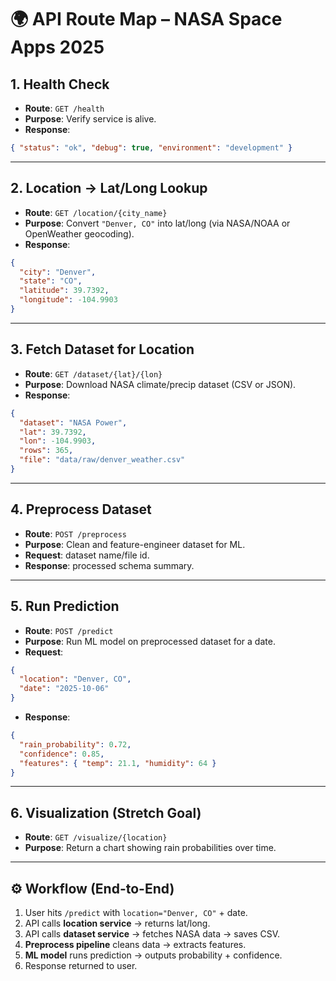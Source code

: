 # 🌍 API Route Map – NASA Space Apps 2025

## 1. Health Check

- **Route**: `GET /health`  
- **Purpose**: Verify service is alive.  
- **Response**:  

```json
{ "status": "ok", "debug": true, "environment": "development" }
```

---

## 2. Location → Lat/Long Lookup

- **Route**: `GET /location/{city_name}`  
- **Purpose**: Convert `"Denver, CO"` into lat/long (via NASA/NOAA or OpenWeather geocoding).  
- **Response**:  

```json
{
  "city": "Denver",
  "state": "CO",
  "latitude": 39.7392,
  "longitude": -104.9903
}
```

---

## 3. Fetch Dataset for Location

- **Route**: `GET /dataset/{lat}/{lon}`  
- **Purpose**: Download NASA climate/precip dataset (CSV or JSON).  
- **Response**:  

```json
{
  "dataset": "NASA Power",
  "lat": 39.7392,
  "lon": -104.9903,
  "rows": 365,
  "file": "data/raw/denver_weather.csv"
}
```

---

## 4. Preprocess Dataset

- **Route**: `POST /preprocess`  
- **Purpose**: Clean and feature-engineer dataset for ML.  
- **Request**: dataset name/file id.  
- **Response**: processed schema summary.  

---

## 5. Run Prediction

- **Route**: `POST /predict`  
- **Purpose**: Run ML model on preprocessed dataset for a date.  
- **Request**:  

```json
{
  "location": "Denver, CO",
  "date": "2025-10-06"
}
```

- **Response**:  

```json
{
  "rain_probability": 0.72,
  "confidence": 0.85,
  "features": { "temp": 21.1, "humidity": 64 }
}
```

---

## 6. Visualization (Stretch Goal)

- **Route**: `GET /visualize/{location}`  
- **Purpose**: Return a chart showing rain probabilities over time.  

---

## ⚙️ Workflow (End-to-End)

1. User hits `/predict` with `location="Denver, CO"` + date.  
2. API calls **location service** → returns lat/long.  
3. API calls **dataset service** → fetches NASA data → saves CSV.  
4. **Preprocess pipeline** cleans data → extracts features.  
5. **ML model** runs prediction → outputs probability + confidence.  
6. Response returned to user.  
